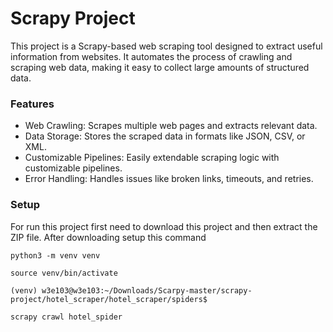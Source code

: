 # Scrapy Project
This project is a Scrapy-based web scraping tool designed to extract useful information from websites. It automates the process of crawling and scraping web data, making it easy to collect large amounts of structured data.

### Features
- Web Crawling: Scrapes multiple web pages and extracts relevant data.
- Data Storage: Stores the scraped data in formats like JSON, CSV, or XML.
- Customizable Pipelines: Easily extendable scraping logic with customizable pipelines.
- Error Handling: Handles issues like broken links, timeouts, and retries.


### Setup
For run this project first need to download this project and then extract the ZIP file. After downloading setup this command
```
python3 -m venv venv
```
```
source venv/bin/activate
```
```
(venv) w3e103@w3e103:~/Downloads/Scarpy-master/scrapy-project/hotel_scraper/hotel_scraper/spiders$
```
```
scrapy crawl hotel_spider
```
